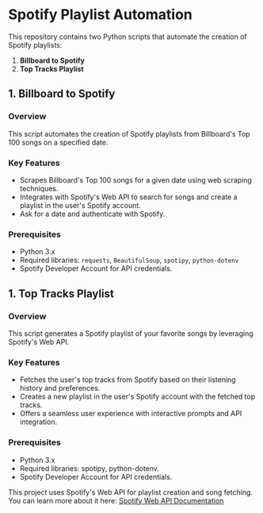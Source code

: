 # Spotify Playlist Automation  

This repository contains two Python scripts that automate the creation of Spotify playlists:  
1. **Billboard to Spotify**  
2. **Top Tracks Playlist**  

## 1. Billboard to Spotify  

### Overview  
This script automates the creation of Spotify playlists from Billboard's Top 100 songs on a specified date.  

### Key Features  
- Scrapes Billboard's Top 100 songs for a given date using web scraping techniques.  
- Integrates with Spotify's Web API to search for songs and create a playlist in the user's Spotify account.  
- Ask for a date and authenticate with Spotify.  

### Prerequisites  
- Python 3.x  
- Required libraries: `requests`, `BeautifulSoup`, `spotipy`, `python-dotenv`
- Spotify Developer Account for API credentials.  

## 1. Top Tracks Playlist 

### Overview  
This script generates a Spotify playlist of your favorite songs by leveraging Spotify's Web API.  

### Key Features  
- Fetches the user's top tracks from Spotify based on their listening history and preferences.
- Creates a new playlist in the user's Spotify account with the fetched top tracks.
- Offers a seamless user experience with interactive prompts and API integration. 

### Prerequisites  
- Python 3.x
- Required libraries: spotipy, python-dotenv.
- Spotify Developer Account for API credentials. 

This project uses Spotify's Web API for playlist creation and song fetching. You can learn more about it here:
[Spotify Web API Documentation](https://developer.spotify.com/documentation/web-api)
